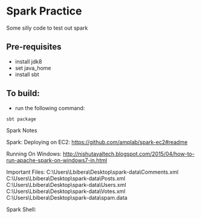 # Spark Practice
Some silly code to test out spark

## Pre-requisites
- install jdk8
- set java_home
- install sbt

## To build:
-  run the following command:
```
sbt package
```

Spark Notes

Spark:
Deploying on EC2:
https://github.com/amplab/spark-ec2#readme

Running On Windows:
http://nishutayaltech.blogspot.com/2015/04/how-to-run-apache-spark-on-windows7-in.html

Important Files:
C:\\Users\\Lbibera\\Desktop\\spark-data\\Comments.xml
C:\\Users\\Lbibera\\Desktop\\spark-data\\Posts.xml
C:\\Users\\Lbibera\\Desktop\\spark-data\\Users.xml
C:\\Users\\Lbibera\\Desktop\\spark-data\\Votes.xml
C:\\Users\\Lbibera\\Desktop\\spark-data\\spam.data

Spark Shell:
